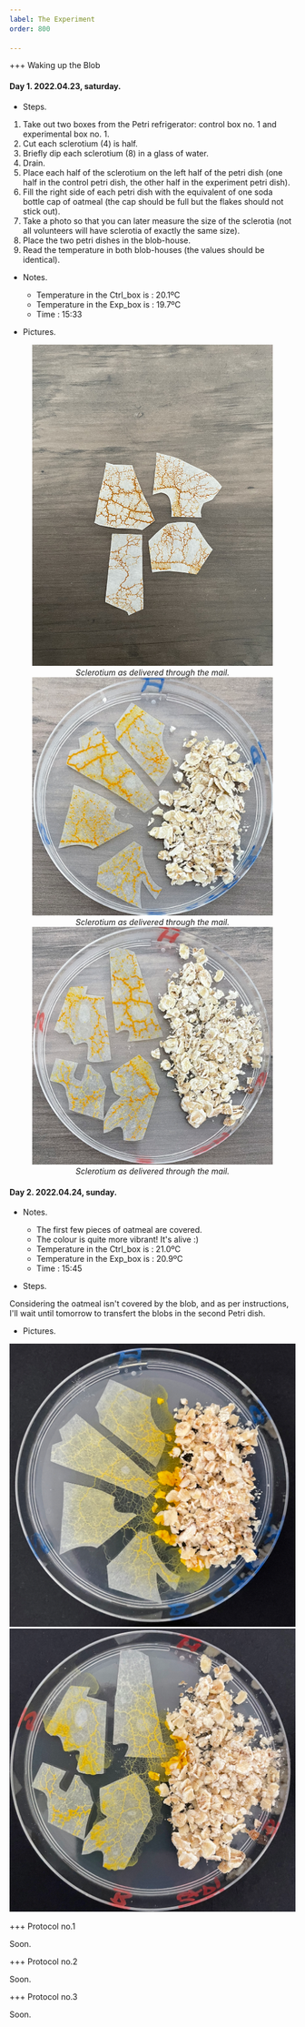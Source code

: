 ```yaml
---
label: The Experiment
order: 800

---
```



+++ Waking up the Blob

#### Day 1.  2022.04.23, saturday.

- Steps. 
1. Take out two boxes from the Petri refrigerator: control box no. 1 and experimental box no. 1.
2. Cut each sclerotium (4) is half.
3. Briefly dip each sclerotium (8) in a glass of water.
4. Drain.
5. Place each half of the sclerotium on the left half of the petri dish (one half in the control petri dish, the other half in the experiment petri dish).
6. Fill the right side of each petri dish with the equivalent of one soda bottle cap of oatmeal (the cap should be full but the flakes should not stick out).
7. Take a photo so that you can later measure the size of the sclerotia (not all volunteers will have sclerotia of exactly the same size).
8. Place the two petri dishes in the blob-house.
9. Read the temperature in both blob-houses (the values should be identical). 

- Notes.
  - Temperature in the Ctrl_box is : 20.1ºC
  - Temperature in the Exp_box is : 19.7ºC
  - Time : 15:33


- Pictures.
<figure>
<img src="https://github.com/viewsourc3/Chishiki/raw/main/posts/Science/Global%20Warming%20Experiment/Source/IMG/Wake/00_01.jpeg" width="740">
<figcaption><center><i>Sclerotium as delivered through the mail.</i></center></figcaption>

<img src="https://github.com/viewsourc3/Chishiki/raw/main/posts/Science/Global%20Warming%20Experiment/Source/IMG/Wake/ctrl_d01.png" width="740">
<figcaption><center><i>Sclerotium as delivered through the mail.</i></center></figcaption>

<img src="https://github.com/viewsourc3/Chishiki/raw/main/posts/Science/Global%20Warming%20Experiment/Source/IMG/Wake/exp_d01.png" width="740">
<figcaption><center><i>Sclerotium as delivered through the mail.</i></center></figcaption>

</figure>



#### Day 2. 2022.04.24, sunday.

- Notes. 

  - The first few pieces of oatmeal are covered. 
  - The colour is quite more vibrant! It's alive :) 
  - Temperature in the Ctrl_box is : 21.0ºC
  - Temperature in the Exp_box is : 20.9ºC
  - Time : 15:45


- Steps. 

Considering the oatmeal isn't covered by the blob, and as per instructions, I'll wait until tomorrow to transfert the blobs in the second Petri dish. 

- Pictures. 

![Sclerotium in control dish, with oatmeal](https://github.com/viewsourc3/Chishiki/raw/main/posts/Science/Global%20Warming%20Experiment/Source/IMG/Wake/ctrl_d02.png)
![Sclerotium in experiment dish, with oatmeal](https://github.com/viewsourc3/Chishiki/raw/main/posts/Science/Global%20Warming%20Experiment/Source/IMG/Wake/exp_d02.png)




+++ Protocol no.1

Soon.

+++ Protocol no.2

Soon. 

+++ Protocol no.3

Soon.